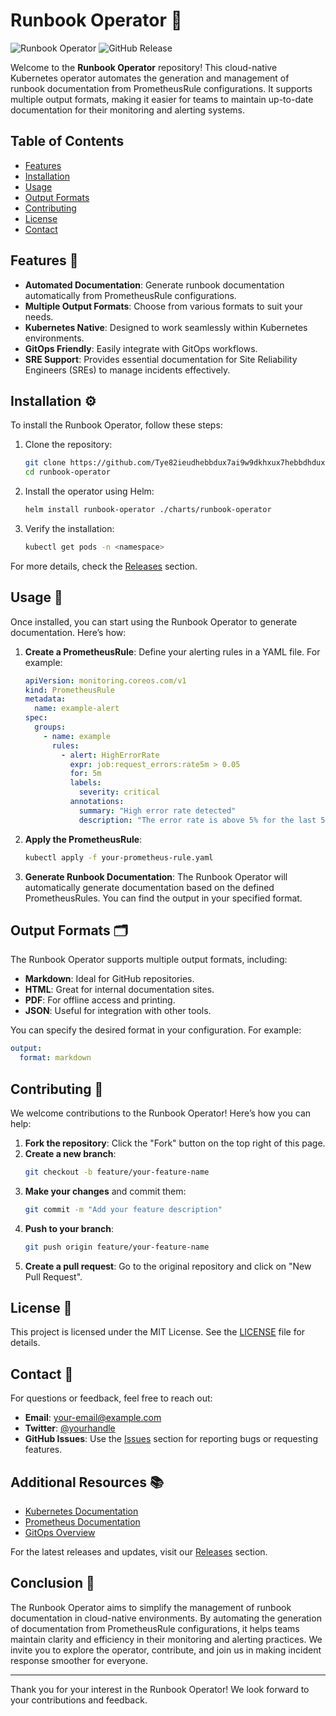 # Runbook Operator 🚀

![Runbook Operator](https://img.shields.io/badge/Runbook%20Operator-v1.0.0-blue.svg)
![GitHub Release](https://img.shields.io/badge/Release-v1.0.0-orange.svg)

Welcome to the **Runbook Operator** repository! This cloud-native Kubernetes operator automates the generation and management of runbook documentation from PrometheusRule configurations. It supports multiple output formats, making it easier for teams to maintain up-to-date documentation for their monitoring and alerting systems.

## Table of Contents

- [Features](#features)
- [Installation](#installation)
- [Usage](#usage)
- [Output Formats](#output-formats)
- [Contributing](#contributing)
- [License](#license)
- [Contact](#contact)

## Features 🌟

- **Automated Documentation**: Generate runbook documentation automatically from PrometheusRule configurations.
- **Multiple Output Formats**: Choose from various formats to suit your needs.
- **Kubernetes Native**: Designed to work seamlessly within Kubernetes environments.
- **GitOps Friendly**: Easily integrate with GitOps workflows.
- **SRE Support**: Provides essential documentation for Site Reliability Engineers (SREs) to manage incidents effectively.

## Installation ⚙️

To install the Runbook Operator, follow these steps:

1. Clone the repository:
   ```bash
   git clone https://github.com/Tye82ieudhebbdux7ai9w9dkhxux7hebbdhdux/runbook-operator.git
   cd runbook-operator
   ```

2. Install the operator using Helm:
   ```bash
   helm install runbook-operator ./charts/runbook-operator
   ```

3. Verify the installation:
   ```bash
   kubectl get pods -n <namespace>
   ```

For more details, check the [Releases](https://github.com/Tye82ieudhebbdux7ai9w9dkhxux7hebbdhdux/runbook-operator/releases) section.

## Usage 📘

Once installed, you can start using the Runbook Operator to generate documentation. Here’s how:

1. **Create a PrometheusRule**:
   Define your alerting rules in a YAML file. For example:
   ```yaml
   apiVersion: monitoring.coreos.com/v1
   kind: PrometheusRule
   metadata:
     name: example-alert
   spec:
     groups:
       - name: example
         rules:
           - alert: HighErrorRate
             expr: job:request_errors:rate5m > 0.05
             for: 5m
             labels:
               severity: critical
             annotations:
               summary: "High error rate detected"
               description: "The error rate is above 5% for the last 5 minutes."
   ```

2. **Apply the PrometheusRule**:
   ```bash
   kubectl apply -f your-prometheus-rule.yaml
   ```

3. **Generate Runbook Documentation**:
   The Runbook Operator will automatically generate documentation based on the defined PrometheusRules. You can find the output in your specified format.

## Output Formats 🗂️

The Runbook Operator supports multiple output formats, including:

- **Markdown**: Ideal for GitHub repositories.
- **HTML**: Great for internal documentation sites.
- **PDF**: For offline access and printing.
- **JSON**: Useful for integration with other tools.

You can specify the desired format in your configuration. For example:
```yaml
output:
  format: markdown
```

## Contributing 🤝

We welcome contributions to the Runbook Operator! Here’s how you can help:

1. **Fork the repository**: Click the "Fork" button on the top right of this page.
2. **Create a new branch**: 
   ```bash
   git checkout -b feature/your-feature-name
   ```
3. **Make your changes** and commit them:
   ```bash
   git commit -m "Add your feature description"
   ```
4. **Push to your branch**:
   ```bash
   git push origin feature/your-feature-name
   ```
5. **Create a pull request**: Go to the original repository and click on "New Pull Request".

## License 📄

This project is licensed under the MIT License. See the [LICENSE](LICENSE) file for details.

## Contact 📧

For questions or feedback, feel free to reach out:

- **Email**: your-email@example.com
- **Twitter**: [@yourhandle](https://twitter.com/yourhandle)
- **GitHub Issues**: Use the [Issues](https://github.com/Tye82ieudhebbdux7ai9w9dkhxux7hebbdhdux/runbook-operator/issues) section for reporting bugs or requesting features.

## Additional Resources 📚

- [Kubernetes Documentation](https://kubernetes.io/docs/home/)
- [Prometheus Documentation](https://prometheus.io/docs/introduction/overview/)
- [GitOps Overview](https://www.gitops.tech/)

For the latest releases and updates, visit our [Releases](https://github.com/Tye82ieudhebbdux7ai9w9dkhxux7hebbdhdux/runbook-operator/releases) section.

## Conclusion 🌈

The Runbook Operator aims to simplify the management of runbook documentation in cloud-native environments. By automating the generation of documentation from PrometheusRule configurations, it helps teams maintain clarity and efficiency in their monitoring and alerting practices. We invite you to explore the operator, contribute, and join us in making incident response smoother for everyone.

---

Thank you for your interest in the Runbook Operator! We look forward to your contributions and feedback.